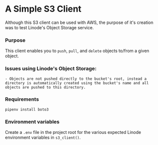 # A Simple S3 Client

Although this S3 client can be used with AWS, the purpose of it's creation was to test Linode's Object Storage service.

### Purpose

This client enables you to `push`, `pull`, and `delete` objects to/from a given object.

### Issues using Linode's Object Storage:

    - Objects are not pushed directly to the bucket's root, instead a directory is automatically created using the bucket's name and all objects are pushed to this directory.
    
### Requirements

```
pipenv install boto3
```

### Environment variables

Create a `.env` file in the project root for the various expected Linode environment variables in `s3_client()`.